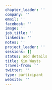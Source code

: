 ```yaml
---
chapter_leader: ''
company: ''
email: ''
facebook: ''
image: ''
job_title: ''
linkedin: ''
notes: ''
project_leader: ''
sessions: []
status: add details
title: Kim Wuyts
travel-from: ''
twitter: ''
type: participant
website: ''
---
```


<!-- put more details about participant here -->